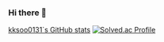 ### Hi there 👋

<!--
**kksoo0131/kksoo0131** is a ✨ _special_ ✨ repository because its `README.md` (this file) appears on your GitHub profile.

Here are some ideas to get you started:

- 🔭 I’m currently working on ...
- 🌱 I’m currently learning ...
- 👯 I’m looking to collaborate on ...
- 🤔 I’m looking for help with ...
- 💬 Ask me about ...
- 📫 How to reach me: ...
- 😄 Pronouns: ...
- ⚡ Fun fact: ...
-->

[kksoo0131`s GitHub stats](https://github-readme-stats.vercel.app/api?username=kksoo0131&show_icons=true&theme=cobalt)
[![Solved.ac Profile](http://mazassumnida.wtf/api/generate_badge?boj=jimili0820@naver.com)](https://solved.ac/jimili0820@naver.com)
